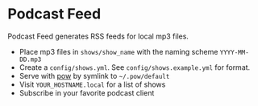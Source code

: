 Podcast Feed
============

Podcast Feed generates RSS feeds for local mp3 files.

- Place mp3 files in `shows/show_name` with the naming scheme `YYYY-MM-DD.mp3`
- Create a `config/shows.yml`. See `config/shows.example.yml` for format.
- Serve with [pow](http://pow.cx/) by symlink to `~/.pow/default`
- Visit `YOUR_HOSTNAME.local` for a list of shows
- Subscribe in your favorite podcast client